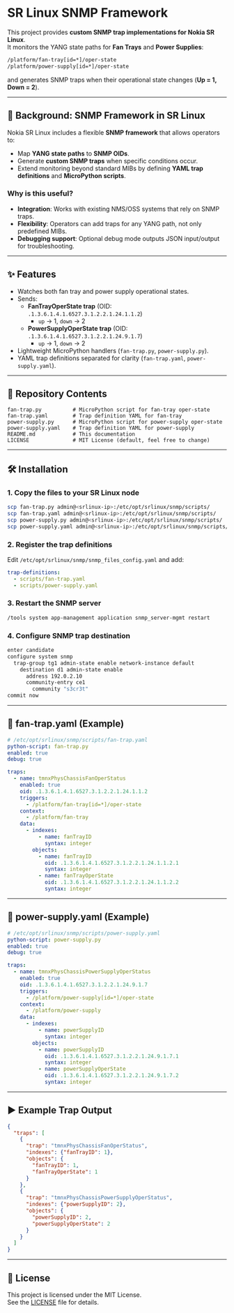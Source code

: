 # SR Linux SNMP Framework

This project provides **custom SNMP trap implementations for Nokia SR Linux**.  
It monitors the YANG state paths for **Fan Trays** and **Power Supplies**:

```bash
/platform/fan-tray[id=*]/oper-state
/platform/power-supply[id=*]/oper-state
```

and generates SNMP traps when their operational state changes (**Up = 1, Down = 2**).

---

## 📖 Background: SNMP Framework in SR Linux

Nokia SR Linux includes a flexible **SNMP framework** that allows operators to:

- Map **YANG state paths** to **SNMP OIDs**.
- Generate **custom SNMP traps** when specific conditions occur.
- Extend monitoring beyond standard MIBs by defining **YAML trap definitions** and **MicroPython scripts**.

### Why is this useful?

- **Integration**: Works with existing NMS/OSS systems that rely on SNMP traps.
- **Flexibility**: Operators can add traps for any YANG path, not only predefined MIBs.
- **Debugging support**: Optional debug mode outputs JSON input/output for troubleshooting.

---

## ✨ Features

- Watches both fan tray and power supply operational states.
- Sends:
  - **FanTrayOperState trap** (OID: `.1.3.6.1.4.1.6527.3.1.2.2.1.24.1.1.2`)  
    - `up` → 1, `down` → 2
  - **PowerSupplyOperState trap** (OID: `.1.3.6.1.4.1.6527.3.1.2.2.1.24.9.1.7`)  
    - `up` → 1, `down` → 2
- Lightweight MicroPython handlers (`fan-trap.py`, `power-supply.py`).
- YAML trap definitions separated for clarity (`fan-trap.yaml`, `power-supply.yaml`).

---

## 📂 Repository Contents

```
fan-trap.py          # MicroPython script for fan-tray oper-state
fan-trap.yaml        # Trap definition YAML for fan-tray
power-supply.py      # MicroPython script for power-supply oper-state
power-supply.yaml    # Trap definition YAML for power-supply
README.md            # This documentation
LICENSE              # MIT License (default, feel free to change)
```

---

## 🛠 Installation

### 1. Copy the files to your SR Linux node

```bash
scp fan-trap.py admin@<srlinux-ip>:/etc/opt/srlinux/snmp/scripts/
scp fan-trap.yaml admin@<srlinux-ip>:/etc/opt/srlinux/snmp/scripts/
scp power-supply.py admin@<srlinux-ip>:/etc/opt/srlinux/snmp/scripts/
scp power-supply.yaml admin@<srlinux-ip>:/etc/opt/srlinux/snmp/scripts/
```

### 2. Register the trap definitions

Edit `/etc/opt/srlinux/snmp/snmp_files_config.yaml` and add:

```yaml
trap-definitions:
  - scripts/fan-trap.yaml
  - scripts/power-supply.yaml
```

### 3. Restart the SNMP server

```bash
/tools system app-management application snmp_server-mgmt restart
```

### 4. Configure SNMP trap destination

```bash
enter candidate
configure system snmp
  trap-group tg1 admin-state enable network-instance default
    destination d1 admin-state enable
      address 192.0.2.10
      community-entry ce1
        community "s3cr3t"
commit now
```

---

## 📑 fan-trap.yaml (Example)

```yaml
# /etc/opt/srlinux/snmp/scripts/fan-trap.yaml
python-script: fan-trap.py
enabled: true
debug: true

traps:
  - name: tmnxPhysChassisFanOperStatus
    enabled: true
    oid: .1.3.6.1.4.1.6527.3.1.2.2.1.24.1.1.2
    triggers:
      - /platform/fan-tray[id=*]/oper-state
    context:
      - /platform/fan-tray
    data:
      - indexes:
          - name: fanTrayID
            syntax: integer
        objects:
          - name: fanTrayID
            oid: .1.3.6.1.4.1.6527.3.1.2.2.1.24.1.1.2.1
            syntax: integer
          - name: fanTrayOperState
            oid: .1.3.6.1.4.1.6527.3.1.2.2.1.24.1.1.2.2
            syntax: integer
```

---

## 📑 power-supply.yaml (Example)

```yaml
# /etc/opt/srlinux/snmp/scripts/power-supply.yaml
python-script: power-supply.py
enabled: true
debug: true

traps:
  - name: tmnxPhysChassisPowerSupplyOperStatus
    enabled: true
    oid: .1.3.6.1.4.1.6527.3.1.2.2.1.24.9.1.7
    triggers:
      - /platform/power-supply[id=*]/oper-state
    context:
      - /platform/power-supply
    data:
      - indexes:
          - name: powerSupplyID
            syntax: integer
        objects:
          - name: powerSupplyID
            oid: .1.3.6.1.4.1.6527.3.1.2.2.1.24.9.1.7.1
            syntax: integer
          - name: powerSupplyOperState
            oid: .1.3.6.1.4.1.6527.3.1.2.2.1.24.9.1.7.2
            syntax: integer
```

---

## ▶️ Example Trap Output

```json
{
  "traps": [
    {
      "trap": "tmnxPhysChassisFanOperStatus",
      "indexes": {"fanTrayID": 1},
      "objects": {
        "fanTrayID": 1,
        "fanTrayOperState": 1
      }
    },
    {
      "trap": "tmnxPhysChassisPowerSupplyOperStatus",
      "indexes": {"powerSupplyID": 2},
      "objects": {
        "powerSupplyID": 2,
        "powerSupplyOperState": 2
      }
    }
  ]
}
```

---

## 📜 License

This project is licensed under the MIT License.  
See the [LICENSE](LICENSE) file for details.
